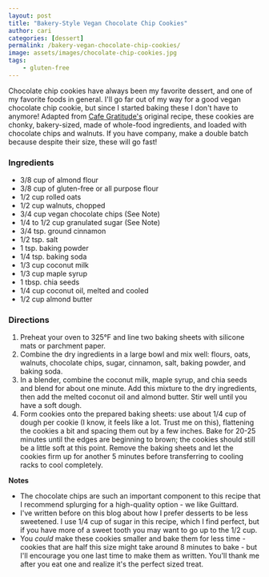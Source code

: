 ```yaml
---
layout: post
title: "Bakery-Style Vegan Chocolate Chip Cookies"
author: cari
categories: [dessert]
permalink: /bakery-vegan-chocolate-chip-cookies/
image: assets/images/chocolate-chip-cookies.jpg
tags:
    - gluten-free
---
```


Chocolate chip cookies have always been my favorite dessert, and one of my favorite foods in general. I'll go far out of my way for a good vegan chocolate chip cookie, but since I started baking these I don't have to anymore! Adapted from [Cafe Gratitude's](https://www.penguinrandomhouse.com/books/598239/love-is-served-by-cafe-gratitude-with-seizan-dreux-ellis/) original recipe, these cookies are chonky, bakery-sized, made of whole-food ingredients, and loaded with chocolate chips and walnuts. If you have company, make a double batch because despite their size, these will go fast!

<h3> Ingredients </h3>

- 3/8 cup of almond flour
- 3/8 cup of gluten-free or all purpose flour
- 1/2 cup rolled oats
- 1/2 cup walnuts, chopped
- 3/4 cup vegan chocolate chips (See Note)
- 1/4 to 1/2 cup granulated sugar (See Note)
- 3/4 tsp. ground cinnamon
- 1/2 tsp. salt
- 1 tsp. baking powder
- 1/4 tsp. baking soda
- 1/3 cup coconut milk
- 1/3 cup maple syrup
- 1 tbsp. chia seeds
- 1/4 cup coconut oil, melted and cooled
- 1/2 cup almond butter

<h3> Directions </h3>

1. Preheat your oven to 325&deg;F and line two baking sheets with silicone mats or parchment paper.
2. Combine the dry ingredients in a large bowl and mix well: flours, oats, walnuts, chocolate chips, sugar, cinnamon, salt, baking powder, and baking soda.
3. In a blender, combine the coconut milk, maple syrup, and chia seeds and blend for about one minute. Add this mixture to the dry ingredients, then add the melted coconut oil and almond butter. Stir well until you have a soft dough.
4. Form cookies onto the prepared baking sheets: use about 1/4 cup of dough per cookie (I know, it feels like a lot. Trust me on this), flattening the cookies a bit and spacing them out by a few inches. Bake for 20-25 minutes until the edges are beginning to brown; the cookies should still be a little soft at this point. Remove the baking sheets and let the cookies firm up for another 5 minutes before transferring to cooling racks to cool completely.

**Notes**
- The chocolate chips are such an important component to this recipe that I recommend splurging for a high-quality option - we like Guittard.
- I've written before on this blog about how I prefer desserts to be less sweetened. I use 1/4 cup of sugar in this recipe, which I find perfect, but if you have more of a sweet tooth you may want to go up to the 1/2 cup.
- You *could* make these cookies smaller and bake them for less time - cookies that are half this size might take around 8 minutes to bake - but I'll encourage you one last time to make them as written. You'll thank me after you eat one and realize it's the perfect sized treat.